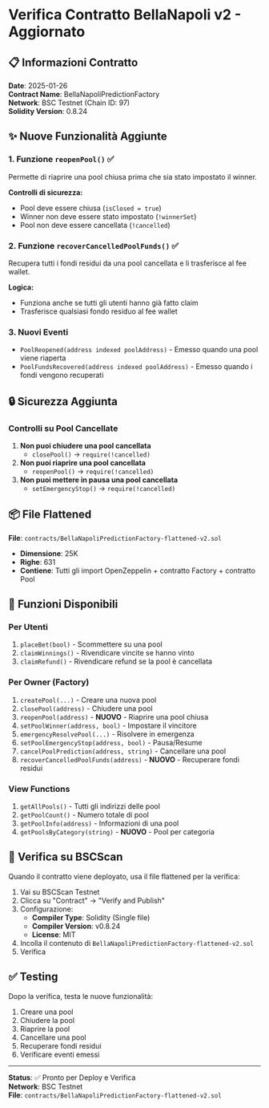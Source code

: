# Verifica Contratto BellaNapoli v2 - Aggiornato

## 📋 Informazioni Contratto

**Date**: 2025-01-26  
**Contract Name**: BellaNapoliPredictionFactory  
**Network**: BSC Testnet (Chain ID: 97)  
**Solidity Version**: 0.8.24

## ✨ Nuove Funzionalità Aggiunte

### 1. **Funzione `reopenPool()`** ✅
Permette di riaprire una pool chiusa prima che sia stato impostato il winner.

**Controlli di sicurezza:**
- Pool deve essere chiusa (`isClosed = true`)
- Winner non deve essere stato impostato (`!winnerSet`)
- Pool non deve essere cancellata (`!cancelled`)

### 2. **Funzione `recoverCancelledPoolFunds()`** ✅
Recupera tutti i fondi residui da una pool cancellata e li trasferisce al fee wallet.

**Logica:**
- Funziona anche se tutti gli utenti hanno già fatto claim
- Trasferisce qualsiasi fondo residuo al fee wallet

### 3. **Nuovi Eventi**
- `PoolReopened(address indexed poolAddress)` - Emesso quando una pool viene riaperta
- `PoolFundsRecovered(address indexed poolAddress)` - Emesso quando i fondi vengono recuperati

## 🔒 Sicurezza Aggiunta

### Controlli su Pool Cancellate
1. **Non puoi chiudere una pool cancellata**
   - `closePool()` → `require(!cancelled)`
2. **Non puoi riaprire una pool cancellata**
   - `reopenPool()` → `require(!cancelled)`
3. **Non puoi mettere in pausa una pool cancellata**
   - `setEmergencyStop()` → `require(!cancelled)`

## 📦 File Flattened

**File**: `contracts/BellaNapoliPredictionFactory-flattened-v2.sol`
- **Dimensione**: 25K
- **Righe**: 631
- **Contiene**: Tutti gli import OpenZeppelin + contratto Factory + contratto Pool

## 🚀 Funzioni Disponibili

### Per Utenti
1. `placeBet(bool)` - Scommettere su una pool
2. `claimWinnings()` - Rivendicare vincite se hanno vinto
3. `claimRefund()` - Rivendicare refund se la pool è cancellata

### Per Owner (Factory)
1. `createPool(...)` - Creare una nuova pool
2. `closePool(address)` - Chiudere una pool
3. `reopenPool(address)` - **NUOVO** - Riaprire una pool chiusa
4. `setPoolWinner(address, bool)` - Impostare il vincitore
5. `emergencyResolvePool(...)` - Risolvere in emergenza
6. `setPoolEmergencyStop(address, bool)` - Pausa/Resume
7. `cancelPoolPrediction(address, string)` - Cancellare una pool
8. `recoverCancelledPoolFunds(address)` - **NUOVO** - Recuperare fondi residui

### View Functions
1. `getAllPools()` - Tutti gli indirizzi delle pool
2. `getPoolCount()` - Numero totale di pool
3. `getPoolInfo(address)` - Informazioni di una pool
4. `getPoolsByCategory(string)` - **NUOVO** - Pool per categoria

## 📝 Verifica su BSCScan

Quando il contratto viene deployato, usa il file flattened per la verifica:

1. Vai su BSCScan Testnet
2. Clicca su "Contract" → "Verify and Publish"
3. Configurazione:
   - **Compiler Type**: Solidity (Single file)
   - **Compiler Version**: v0.8.24
   - **License**: MIT
4. Incolla il contenuto di `BellaNapoliPredictionFactory-flattened-v2.sol`
5. Verifica

## ✅ Testing

Dopo la verifica, testa le nuove funzionalità:
1. Creare una pool
2. Chiudere la pool
3. Riaprire la pool
4. Cancellare una pool
5. Recuperare fondi residui
6. Verificare eventi emessi

---
**Status**: ✅ Pronto per Deploy e Verifica  
**Network**: BSC Testnet  
**File**: `contracts/BellaNapoliPredictionFactory-flattened-v2.sol`
